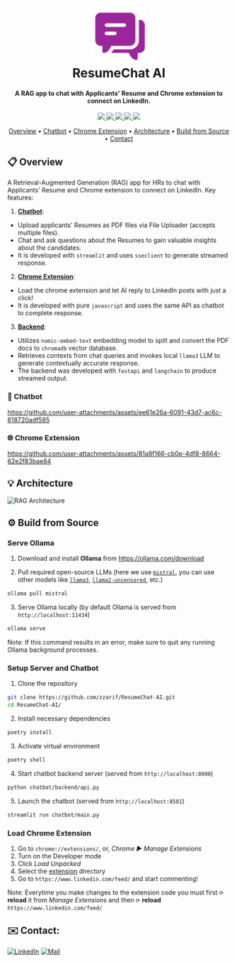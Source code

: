 <h1 align="center">
  <br>
  <a href="https://github.com/zzarif/ResumeChat-AI">
    <img alt="ResumeChat AI" src="./extension/images/logo-128x128.png">
  <a>
  <br>
  ResumeChat AI
  <br>
</h1>

<h4 align="center">A RAG app to chat with Applicants' Resume and Chrome extension to connect on LinkedIn.</h4>

<p align="center">
  <!-- <a href="https://badge.fury.io/js/electron-markdownify">
    <img src="https://badge.fury.io/js/electron-markdownify.svg"
         alt="Gitter">
  </a>
  <a href="https://gitter.im/amitmerchant1990/electron-markdownify"><img src="https://badges.gitter.im/amitmerchant1990/electron-markdownify.svg"></a> -->
  <!-- <a href="">
      <img src="https://img.shields.io/badge/website-online-blue.svg">
  </a> -->
  <a href="https://github.com/zzarif/ResumeChat-AI">
    <img src="https://img.shields.io/github/last-commit/zzarif/ResumeChat-AI">
  </a>

  <!-- <a href="https://fastapi.tiangolo.com/">
    <img src="https://img.shields.io/badge/fastapi-0.111.1-turquoise">
  </a> -->
  <a href="https://www.langchain.com/">
    <img src="https://img.shields.io/badge/langchain-0.2.11-green">
  </a>
  <!-- <a href="">
    <img src="https://img.shields.io/badge/dataset-released-green.svg">
  </a>  -->
    <a href="https://ollama.com/download"><img src="https://img.shields.io/badge/ollama-0.3.3-blue">
  </a>
  <a href="https://streamlit.io/">
    <img src="https://img.shields.io/badge/streamlit-1.37.1-red">
  </a>
  <a href="https://opensource.org/licenses/MIT">
    <img src="https://img.shields.io/badge/license-MIT-yellow.svg">
  </a>

</p>

<p align="center">
  <a href="#-overview">Overview</a> •
  <a href="#-chatbot">Chatbot</a> •
  <a href="#-chrome-extension">Chrome Extension</a> •
  <a href="#-architecture">Architecture</a> •
  <a href="#%EF%B8%8F-build-from-source">Build from Source</a> •
  <a href="#%EF%B8%8F-contact">Contact</a>
</p>

## 📋 Overview

A Retrieval-Augmented Generation (RAG) app for HRs to chat with Applicants' Resume and Chrome extension to connect on LinkedIn. Key features:

1. [**Chatbot**](#-chatbot):

- Upload applicants' Resumes as PDF files via File Uploader (accepts multiple files).
- Chat and ask questions about the Resumes to gain valuable insights about the candidates.
- It is developed with `streamlit` and uses `sseclient` to generate streamed response.

2. [**Chrome Extension**](#-chrome-extension):

- Load the chrome extension and let AI reply to LinkedIn posts with just a click!
- It is developed with pure `javascript` and uses the same API as chatbot to complete response.

3. [**Backend**](#%EF%B8%8F-build-from-source):

- Utilizes `nomic-embed-text` embedding model to split and convert the PDF docs to `chromadb` vector database.
- Retrieves contexts from chat queries and invokes local `llama3` LLM to generate contextually accurate response.
- The backend was developed with `fastapi` and `langchain` to produce streamed output.

### 💬 Chatbot

https://github.com/user-attachments/assets/ee61e26a-6091-43d7-ac6c-618720adf585

### 🌐 Chrome Extension

https://github.com/user-attachments/assets/81a8f166-cb0e-4df8-8664-62e2f83bae84

## 💡 Architecture

![RAG Architecture](architecture.png)

## ⚙️ Build from Source

### Serve Ollama

1. Download and install **Ollama** from https://ollama.com/download

2. Pull required open-source LLMs (here we use [`mistral`](https://ollama.com/library/llama3), you can use other models like [`llama3`](https://ollama.com/library/mistral), [`llama2-uncensored`](https://ollama.com/library/llama2-uncensored), etc.)

```bash
ollama pull mistral
```

3. Serve Ollama locally (by default Ollama is served from `http://localhost:11434`)

```bash
ollama serve
```

Note: If this command results in an error, make sure to quit any running Ollama background processes.

### Setup Server and Chatbot

1. Clone the repository

```bash
git clone https://github.com/zzarif/ResumeChat-AI.git
cd ResumeChat-AI/
```

2. Install necessary dependencies

```bash
poetry install
```

3. Activate virtual environment

```bash
poetry shell
```

4. Start chatbot backend server (served from `http://localhost:8000`)

```bash
python chatbot/backend/api.py
```

5. Launch the chatbot (served from `http://localhost:8501`)

```bash
streamlit run chatbot/main.py
```

### Load Chrome Extension

1. Go to `chrome://extensions/`, or, _Chrome ▶ Manage Extensions_
2. Turn on the Developer mode
3. Click _Load Unpacked_
4. Select the [extension](extension) directory
5. Go to `https://www.linkedin.com/feed/` and start commenting!

Note: Everytime you make changes to the extension code you must first `⟳` **reload** it from _Manage Extensions_ and then `⟳` **reload** `https://www.linkedin.com/feed/`

## ✉️ Contact:

[![LinkedIn](https://img.shields.io/badge/LinkedIn-0077B5?logo=linkedin&logoColor=white)](https://www.linkedin.com/in/zibran-zarif-amio-b82717263/) [![Mail](https://img.shields.io/badge/Gmail-EA4335?logo=gmail&logoColor=fff)](mailto:zibran.zarif.amio@gmail.com)
